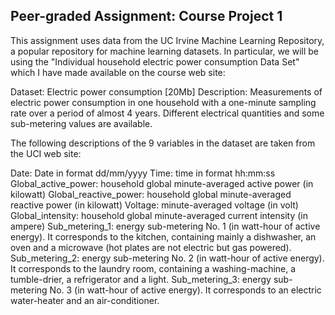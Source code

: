 Peer-graded Assignment: Course Project 1
----------------------------------------

This assignment uses data from the UC Irvine Machine Learning
Repository, a popular repository for machine learning datasets. In
particular, we will be using the "Individual household electric power
consumption Data Set" which I have made available on the course web
site:

Dataset: Electric power consumption \[20Mb\] Description: Measurements
of electric power consumption in one household with a one-minute
sampling rate over a period of almost 4 years. Different electrical
quantities and some sub-metering values are available.

The following descriptions of the 9 variables in the dataset are taken
from the UCI web site:

Date: Date in format dd/mm/yyyy Time: time in format hh:mm:ss
Global_active_power: household global minute-averaged active power (in
kilowatt) 
Global_reactive_power: household global minute-averaged reactive power (in kilowatt) 
Voltage: minute-averaged voltage (in volt)
Global_intensity: household global minute-averaged current intensity (in ampere) 
Sub_metering_1: energy sub-metering No. 1 (in watt-hour of active energy). It corresponds to the kitchen, containing mainly a dishwasher, an oven and a microwave (hot plates are not electric but gas powered). 
Sub_metering_2: energy sub-metering No. 2 (in watt-hour of active energy). It corresponds to the laundry room, containing a washing-machine, a tumble-drier, a refrigerator and a light.
Sub_metering_3: energy sub-metering No. 3 (in watt-hour of active energy). It corresponds to an electric water-heater and an
air-conditioner.

